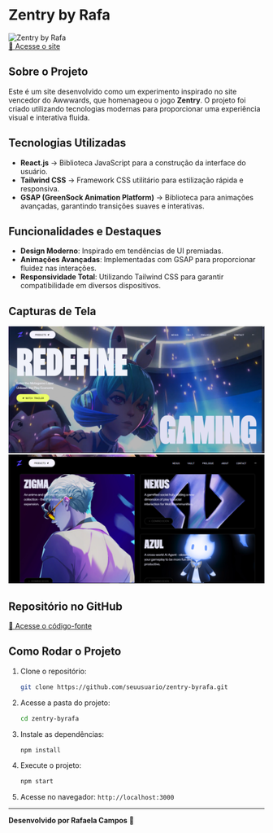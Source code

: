 # Zentry by Rafa

![Zentry by Rafa](https://zentry-byrafa.netlify.app/screenshot.png)  
[🔗 Acesse o site](https://zentry-byrafa.netlify.app)

## Sobre o Projeto

Este é um site desenvolvido como um experimento inspirado no site vencedor do Awwwards, que homenageou o jogo **Zentry**. O projeto foi criado utilizando tecnologias modernas para proporcionar uma experiência visual e interativa fluida.

## Tecnologias Utilizadas

- **React.js** → Biblioteca JavaScript para a construção da interface do usuário.
- **Tailwind CSS** → Framework CSS utilitário para estilização rápida e responsiva.
- **GSAP (GreenSock Animation Platform)** → Biblioteca para animações avançadas, garantindo transições suaves e interativas.

## Funcionalidades e Destaques

- **Design Moderno**: Inspirado em tendências de UI premiadas.
- **Animações Avançadas**: Implementadas com GSAP para proporcionar fluidez nas interações.
- **Responsividade Total**: Utilizando Tailwind CSS para garantir compatibilidade em diversos dispositivos.

## Capturas de Tela

![Tela Inicial](inicial.png) 
![Interação](inter.png)

## Repositório no GitHub

[🔗 Acesse o código-fonte](https://github.com/seuusuario/zentry-byrafa)

## Como Rodar o Projeto

1. Clone o repositório:
   ```bash
   git clone https://github.com/seuusuario/zentry-byrafa.git
   ```
2. Acesse a pasta do projeto:
   ```bash
   cd zentry-byrafa
   ```
3. Instale as dependências:
   ```bash
   npm install
   ```
4. Execute o projeto:
   ```bash
   npm start
   ```
5. Acesse no navegador: `http://localhost:3000`

---
**Desenvolvido por Rafaela Campos** 🚀
